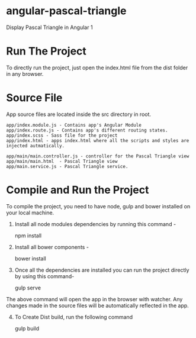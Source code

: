 # angular-pascal-triangle
Display Pascal Triangle in Angular 1


# Run The Project

To directly run the project, just open the index.html file from the dist folder in any browser.


# Source File

App source files are located inside the src directory in root.

    app/index.module.js - Contains app's Angular Module
    app/index.route.js - Contains app's different routing states.
    app/index.scss - Sass file for the project
    app/index.html - apps index.html where all the scripts and styles are injected autmatically.
    
    app/main/main.controller.js - controller for the Pascal Triangle view
    app/main/main.html  - Pascal Triangle view
    app/main.service.js - Pascal Triangle service.

# Compile and Run the Project

To compile the project, you need to have node, gulp and bower installed on your local machine.

1) Install all node modules dependencies by running this command - 
    
    npm install

2) Install all bower components - 

    bower install

3) Once all the dependencies are installed you can run the project directly by using this command-

    gulp serve

 The above command will open the app in the browser with watcher. Any changes made in the source files will be automatically reflected in the app.

4) To Create Dist build, run the following command

    gulp build
